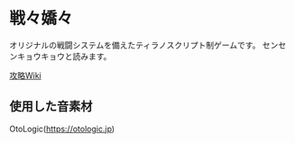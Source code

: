 # 戦々嬌々

オリジナルの戦闘システムを備えたティラノスクリプト制ゲームです。
センセンキョウキョウと読みます。

[攻略Wiki](https://github.com/ddemilich/sensenkyokyo/wiki)

## 使用した音素材

OtoLogic(<https://otologic.jp>)
